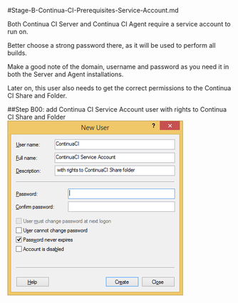 #Stage-B-Continua-CI-Prerequisites-Service-Account.md

Both Continua CI Server and Continua CI Agent require a service account to run on.

Better choose a strong password there, as it will be used to perform all builds.

Make a good note of the domain, username and password as you need it in both the Server and Agent installations.

Later on, this user also needs to get the correct permissions to the Continua CI Share and Folder.

##Step B00: add Continua CI Service Account user with rights to Continua CI Share and Folder
![B00-add-ContinuaCI-Service-Account-user-with-rights-to-ContinuaCI-Share-Folder.png](Stage-B-Continua-CI-Prerequisites-Service-Account\B00-add-ContinuaCI-Service-Account-user-with-rights-to-ContinuaCI-Share-Folder.png)
